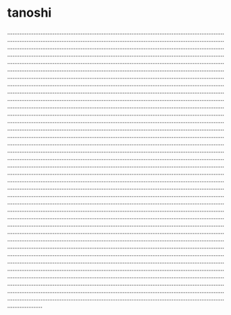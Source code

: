 # tanoshi

................................................................................................................................................................................................................................................................................................................................................................................................................................................................................................................................................................................................................................................................................................................................................................................................................................................................................................................................................................................................................................................................................................................................................................................................................................................................................................................................................................................................................................................................................................................................................................................................................................................................................................................................................................................................................................................................................................................................................................................................................................................................................................................................................................................................................................................................................................................................................................................................................................................................................................................................................................................................................................................................................................................................................................................................................................................................................................................................................................................................................................................................................................................................................................................................................................................................................................................................................................................................................................................................................................................................................................................................................................................................................................................................................................................................................................................................................................................................................................................................................................................................................................................................................................................................................................................................................................................................................................................................................................................................................................................................................................................................................................................................................................................................................................................................